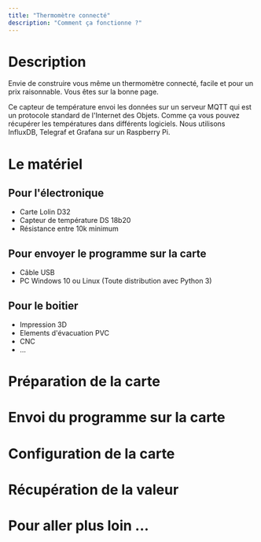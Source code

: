 ```yaml
---
title: "Thermomètre connecté"
description: "Comment ça fonctionne ?"
---
```


# Description

Envie de construire vous même un thermomètre connecté, facile et pour un prix raisonnable. Vous êtes sur la bonne page.

Ce capteur de température envoi les données sur un serveur MQTT qui est un protocole standard de l'Internet des Objets.
Comme ça vous pouvez récupérer les températures dans différents logiciels. Nous utilisons InfluxDB, Telegraf et Grafana sur un Raspberry Pi.

# Le matériel

## Pour l'électronique
* Carte Lolin D32
* Capteur de température DS 18b20
* Résistance entre 10k minimum

## Pour envoyer le programme sur la carte
* Câble USB
* PC Windows 10 ou Linux (Toute distribution avec Python 3)

## Pour le boitier
* Impression 3D
* Elements d'évacuation PVC
* CNC
* ...

# Préparation de la carte


# Envoi du programme sur la carte


# Configuration de la carte


# Récupération de la valeur


# Pour aller plus loin ...

